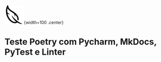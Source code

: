 ![Logo do Projeto](assets/feather.png){width=100 .center}
# Teste Poetry com Pycharm, MkDocs, PyTest e Linter